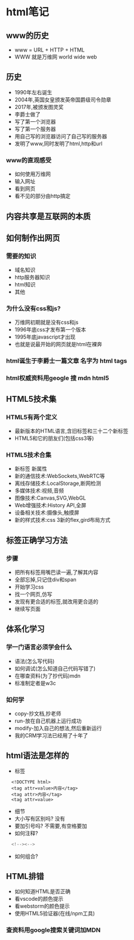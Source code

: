 # html笔记
## www的历史
* www = URL + HTTP + HTML
* WWW 就是万维网 world wide web

## 历史
* 1990年左右诞生
* 2004年,英国女皇颁发英帝国爵级司令勋章
*  2017年,被颁发图灵奖
* 李爵士做了
*  写了第一个浏览器
*  写了第一个服务器
*  用自己写的浏览器访问了自己写的服务器
*  发明了www,同时发明了html,http和url

### www的直观感受
* 如何使用万维网
*  输入网址
*  看到网页
*  看不见的部分由http搞定
## 内容共享是互联网的本质

## 如何制作出网页
### 需要的知识
*  域名知识
*  http服务器知识
*  html知识
*  其他
### 为什么没有css和js?
*  万维网初期就是没有css和js
*  1996年底css才发布第一个版本
*  1995年底javascript才出现
*  也就是说最开始的网页就是html在裸奔

### html诞生于李爵士一篇文章 名字为 html tags
### html权威资料用geogle 搜 mdn html5

## HTML5技术集
### HTML5有两个定义
*  最新版本的HTML语言,含旧标签和三十二个新标签
*  HTML5和它的朋友们(包括css3等)
### HTML5技术合集
*  新标签 新属性
*  新的通信技术:WebSockets,WebRTC等
*  离线存储技术:LocalStorage,断网检测
*  多媒体技术:视频,音频
*  图像技术:Canvas,SVG,WebGL
*  Web增强技术:History APl,全屏
*  设备相关技术:摄像头,触摸屏
*  新的样式技术:css 3新的flex,gird布局方式

## 标签正确学习方法
### 步骤
*  把所有标签用嘴巴读一遍,了解其内容
*  全部忘掉,只记住div和span
*  开始学习css
*  找一个网页,仿写
*  发现有更合适的标签,就改用更合适的
*  继续写页面
## 体系化学习
### 学一门语言必须学会什么
*  语法(怎么写代码)
*  如何调试(怎么知道自己代码写错了)
*  在哪查资料(为了抄代码)mdn
*  标准制定者是w3c
### 如何学
*  copy-抄文档,抄老师
*  run-放在自己机器上运行成功
*  modify-加入自己的想法,然后重新运行
*  我的CRM学习法已经用了十年了

## html语法是怎样的
* 标签
```
  <!DOCTYPE html>
  <tag attr=value>内容</tag>
  <tag attr>内容</tag>
  <tag attr=value>
```  
* 细节
*  大小写有区别吗? 没有
*  要加引号吗? 不需要,有空格要加
*  如何注释?
```javascript
  <!--><-->
```  
*  如何组合?
## HTML排错
* 如何知道HTML是否正确
*  看vscode的颜色提示
*  看webstorm的颜色提示
*  使用HTML5验证器(在线/npm工具)

### 查资料用google搜索关键词加MDN


  


